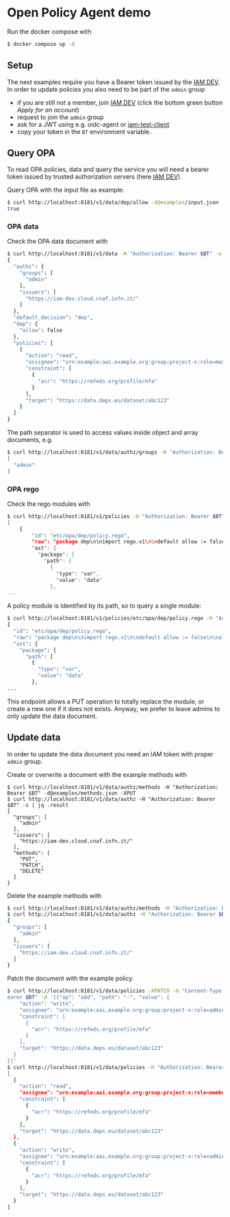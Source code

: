 # Open Policy Agent demo

Run the docker compose with

```bash
$ docker compose up -d
```

## Setup

The next examples require you have a Bearer token issued by the [IAM DEV](https://iam-dev.cloud.cnaf.infn.it/). In order to update policies you also need to be part of the `admin` group

* if you are still not a member, join [IAM DEV](https://iam-dev.cloud.cnaf.infn.it/) (click the bottom green button _Apply for an account_)
* request to join the `admin` group
* ask for a JWT using e.g. oidc-agent or [iam-test-client](https://iam-dev.cloud.cnaf.infn.it/iam-test-client)
* copy your token in the `BT` environment variable.

## Query OPA

To read OPA policies, data and query the service you will need a bearer token issued by trusted authorization servers (here [IAM DEV](https://iam-dev.cloud.cnaf.infn.it/)). 

Query OPA with the input file as example:

```bash
$ curl http://localhost:8181/v1/data/dep/allow -d@examples/input.json -H "Authorization: Bearer $BT" -s | jq .result
true
```

### OPA data

Check the OPA data document with

```bash
$ curl http://localhost:8181/v1/data -H "Authorization: Bearer $BT" -s | jq .result
{
  "authz": {
    "groups": [
      "admin"
    ],
    "issuers": [
      "https://iam-dev.cloud.cnaf.infn.it/"
    ]
  },
  "default_decision": "dep",
  "dep": {
    "allow": false
  },
  "policies": [
    {
      "action": "read",
      "assignee": "urn:example:aai.example.org:group:project-x:role=member",
      "constraint": [
        {
          "acr": "https://refeds.org/profile/mfa"
        }
      ],
      "target": "https://data.deps.eu/dataset/abc123"
    }
  ]
}
```

The path separator is used to access values inside object and array documents, e.g.

```bash
$ curl http://localhost:8181/v1/data/authz/groups -H "Authorization: Bearer $BT" -s | jq .result
[
  "admin"
]
```

### OPA rego

Check the rego modules with

```bash
$ curl http://localhost:8181/v1/policies -H "Authorization: Bearer $BT" -s | jq .result
[
    {
        "id": "etc/opa/dep/policy.rego",
        "raw": "package dep\n\nimport rego.v1\n\ndefault allow := false\n\nallow if {\n\tsome policy in data.policies\n\tinput.action == policy.action\n\tinput.resource.id == policy.target\n\tsome constraint in policy.constraint\n\tinput.token.acr == constraint.acr\n\tsome entitlement in input.token.entitlements\n\tentitlement == policy.assignee\n}\n",
        "ast": {
          "package": {
            "path": [
              {
                "type": "var",
                "value": "data"
              },
...
```

A policy module is identified by its path, so to query a single module:

```bash
$ curl http://localhost:8181/v1/policies/etc/opa/dep/policy.rego -H "Authorization: Bearer $BT" -s | jq .result
{
  "id": "etc/opa/dep/policy.rego",
  "raw": "package dep\n\nimport rego.v1\n\ndefault allow := false\n\nallow if {\n\tsome policy in data.policies\n\tinput.action == policy.action\n\tinput.resource.id == policy.target\n\tsome constraint in policy.constraint\n\tinput.token.acr == constraint.acr\n\tsome entitlement in input.token.entitlements\n\tentitlement == policy.assignee\n}\n",
  "ast": {
    "package": {
      "path": [
        {
          "type": "var",
          "value": "data"
        },
...
```

This endpoint allows a PUT operation to totally replace the module, or create a new one if it does not exists. Anyway, we prefer to leave admins to only update the data document.

## Update data

In order to update the data document you need an IAM token with proper `admin` group.

Create or overwrite a document with the example methods with

```
$ curl http://localhost:8181/v1/data/authz/methods -H "Authorization: Bearer $BT" -d@examples/methods.json -XPUT
$ curl http://localhost:8181/v1/data/authz -H "Authorization: Bearer $BT" -s | jq .result
{
  "groups": [
    "admin"
  ],
  "issuers": [
    "https://iam-dev.cloud.cnaf.infn.it/"
  ],
  "methods": [
    "PUT",
    "PATCH",
    "DELETE"
  ]
}
```

Delete the example methods with

```bash
$ curl http://localhost:8181/v1/data/authz/methods -H "Authorization: Bearer $BT" -XDELETE
$ curl http://localhost:8181/v1/data/authz -H "Authorization: Bearer $BT" -s | jq .result
{
  "groups": [
    "admin"
  ],
  "issuers": [
    "https://iam-dev.cloud.cnaf.infn.it/"
  ]
}
```

Patch the document with the example policy

```bash
$ curl http://localhost:8181/v1/data/policies -XPATCH -H "Content-Type: application/json-patch+json" -H "Authorization: B
earer $BT" -d '[{"op": "add", "path": "-", "value": {
    "action": "write",
    "assignee": "urn:example:aai.example.org:group:project-x:role=admin",
    "constraint": [
      {
        "acr": "https://refeds.org/profile/mfa"
      }
    ],
    "target": "https://data.deps.eu/dataset/abc123"
  }
}]'
$ curl http://localhost:8181/v1/data/policies -H "Authorization: Bearer $BT" -s | jq .result
[
  {
    "action": "read",
    "assignee": "urn:example:aai.example.org:group:project-x:role=member",
    "constraint": [
      {
        "acr": "https://refeds.org/profile/mfa"
      }
    ],
    "target": "https://data.deps.eu/dataset/abc123"
  },
  {
    "action": "write",
    "assignee": "urn:example:aai.example.org:group:project-x:role=admin",
    "constraint": [
      {
        "acr": "https://refeds.org/profile/mfa"
      }
    ],
    "target": "https://data.deps.eu/dataset/abc123"
  }
]
```